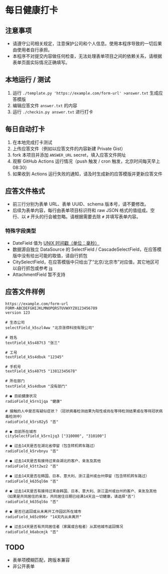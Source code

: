 # 每日健康打卡

## 注意事项

* 请遵守公司相关规定，注意保护公司和个人信息。使用本程序导致的一切后果由使用者自行承担。
* 本程序不对提交内容做任何检查，无法处理表单项目之间的依赖关系，请根据表单页面实际情况正确填写。

## 本地运行 / 测试

1. 运行 `./template.py 'https://example.com/form-url' >answer.txt` 生成应答模版
2. 编辑应答文件 `answer.txt` 的内容
3. 运行 `./checkin.py answer.txt` 进行打卡

## 每日自动打卡

1. 在本地完成打卡测试
2. 上传应答文件（例如以应答文件的内容新建 Private Gist）
3. fork 本项目并添加 `ANSWER_URL` secret，填入应答文件网址
4. 观察 GitHub Actions 运行情况（push 触发 / cron 触发，北京时间每天早上 08:30）
5. 如果收到 Actions 运行失败的通知，请及时生成新的应答模版并更新应答文件

## 应答文件格式

* 前三行分别为表单 URL、表单 UUID、schema 版本号，请不要修改。
* 后续为表单内容，每行由表单项目标识符和 raw JSON 格式的值组成。空行、以 `#` 开头的行会被忽略。请根据需要去除 `#` 并填写表单内容。

### 特殊字段类型

* DateField 值为 [UNIX 时间戳（单位：毫秒）](https://tool.chinaz.com/tools/unixtime.aspx)
* 数据源自独立 DataSource 的 SelectField / CascadeSelectField，在应答模版中没有给出可能的取值，请自行抓包
* CitySelectField，在应答模版中只给出了“北京/北京市”对应值，其它地区可以自行抓包或参考 [js](https://gist.github.com/zhangyoufu/12a0d8a52e4035e4fb99993aa8ce5d97)
* AttachmentField 暂不支持

## 应答文件样例

```
https://example.com/form-url
FORM-ABCDEFGHIJKLMNOPQRSTUVWXYZ0123456789
version 123

# 生态公司
selectField_k5szl4ww "北京涨停科技有限公司"

# 姓名
textField_k5s487t3 "张三"

# 工号
textField_k5s4dbuk "12345"

# 手机号
textField_k5s487t5 "13812345678"

# 所在部门
textField_k5s4dbum "没有部门"

# ● 目前健康状况
radioField_k5rn1jqa "健康"

# 接触的人中是否有疑似症状？（冠状病毒检测结果为阳性或尚在等待检测结果或在等待冠状病毒检测中）
radioField_k5rs02y5 "否"

# ● 目前所在城市
citySelectField_k5rn1jq3 ["310000", "310100"]

# ● 过去14天是否在湖北省停留（包含转机转车路过）
radioField_k5rvbnyu "否"

# ● 过去14天是否有接待过来自湖北的客户、亲友及其他
radioField_k5tt2wz2 "否"

# ● 过去14天是否在韩国、日本、意大利、浙江温州或台州停留（包含转机转车路过）
radioField_k635ql6m "否"

# ● 过去14天是否有接待过来自韩国、日本、意大利、浙江温州或台州的客户、亲友及其他（如果是共同居住的亲友，共同居住日期已经满14天且一切健康，请选择"否"）
radioField_k635ql6o "否"

# ● 是否已返回或从未离开工作园区所在城市
radioField_k65z096r "14天内从未离开"

# ● 过去14天是否有共同居住者（家属或合租者）从其他城市返回情况
radioField_k6abcmjk "否"
```

## TODO

* 表单项模糊匹配，跨版本兼容
* 非公开表单
